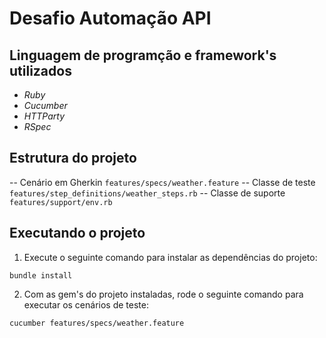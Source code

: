 #   Desafio Automação API

## Linguagem de programção e framework's utilizados

- *Ruby* 
- *Cucumber*
- *HTTParty*
- *RSpec*

## Estrutura do projeto

-- Cenário em Gherkin ``features/specs/weather.feature``
-- Classe de teste ``features/step_definitions/weather_steps.rb``
-- Classe de suporte ``features/support/env.rb``

## Executando o projeto

1. Execute o seguinte comando para instalar as dependências do projeto:

``bundle install``

2. Com as gem's do projeto instaladas, rode o seguinte comando para executar os cenários de teste:

``cucumber features/specs/weather.feature``
